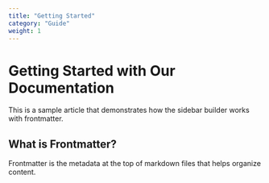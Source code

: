 ```yaml
---
title: "Getting Started"
category: "Guide"
weight: 1
---
```


# Getting Started with Our Documentation

This is a sample article that demonstrates how the sidebar builder works with frontmatter.

## What is Frontmatter?

Frontmatter is the metadata at the top of markdown files that helps organize content.
